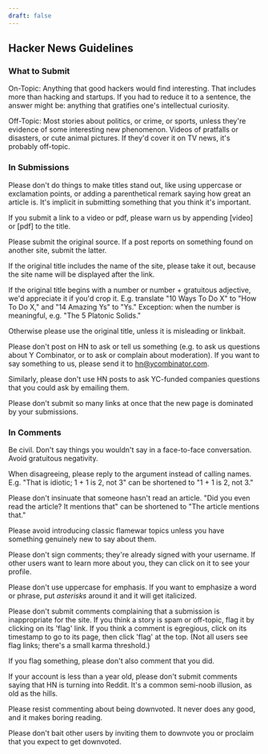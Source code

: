```yaml
---
draft: false
---
```


## Hacker News Guidelines

### What to Submit

On-Topic: Anything that good hackers would find interesting. That includes more than hacking and startups. If you had to reduce it to a sentence, the answer might be: anything that gratifies one's intellectual curiosity.

Off-Topic: Most stories about politics, or crime, or sports, unless they're evidence of some interesting new phenomenon. Videos of pratfalls or disasters, or cute animal pictures. If they'd cover it on TV news, it's probably off-topic.

### In Submissions

Please don't do things to make titles stand out, like using uppercase or exclamation points, or adding a parenthetical remark saying how great an article is. It's implicit in submitting something that you think it's important.

If you submit a link to a video or pdf, please warn us by appending [video] or [pdf] to the title.

Please submit the original source. If a post reports on something found on another site, submit the latter.

If the original title includes the name of the site, please take it out, because the site name will be displayed after the link.

If the original title begins with a number or number + gratuitous adjective, we'd appreciate it if you'd crop it. E.g. translate "10 Ways To Do X" to "How To Do X," and "14 Amazing Ys" to "Ys." Exception: when the number is meaningful, e.g. "The 5 Platonic Solids."

Otherwise please use the original title, unless it is misleading or linkbait.

Please don't post on HN to ask or tell us something (e.g. to ask us questions about Y Combinator, or to ask or complain about moderation). If you want to say something to us, please send it to hn@ycombinator.com.

Similarly, please don't use HN posts to ask YC-funded companies questions that you could ask by emailing them.

Please don't submit so many links at once that the new page is dominated by your submissions.

### In Comments

Be civil. Don't say things you wouldn't say in a face-to-face conversation. Avoid gratuitous negativity.

When disagreeing, please reply to the argument instead of calling names. E.g. "That is idiotic; 1 + 1 is 2, not 3" can be shortened to "1 + 1 is 2, not 3."

Please don't insinuate that someone hasn't read an article. "Did you even read the article? It mentions that" can be shortened to "The article mentions that."

Please avoid introducing classic flamewar topics unless you have something genuinely new to say about them.

Please don't sign comments; they're already signed with your username. If other users want to learn more about you, they can click on it to see your profile.

Please don't use uppercase for emphasis. If you want to emphasize a word or phrase, put *asterisks* around it and it will get italicized.

Please don't submit comments complaining that a submission is inappropriate for the site. If you think a story is spam or off-topic, flag it by clicking on its 'flag' link. If you think a comment is egregious, click on its timestamp to go to its page, then click 'flag' at the top. (Not all users see flag links; there's a small karma threshold.)

If you flag something, please don't also comment that you did.

If your account is less than a year old, please don't submit comments saying that HN is turning into Reddit. It's a common semi-noob illusion, as old as the hills.

Please resist commenting about being downvoted. It never does any good, and it makes boring reading.

Please don't bait other users by inviting them to downvote you or proclaim that you expect to get downvoted.

